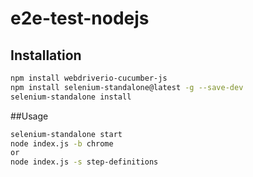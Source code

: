 # e2e-test-nodejs

## Installation

```bash
npm install webdriverio-cucumber-js
npm install selenium-standalone@latest -g --save-dev
selenium-standalone install
```

##Usage
```bash
selenium-standalone start
node index.js -b chrome
or 
node index.js -s step-definitions
```

